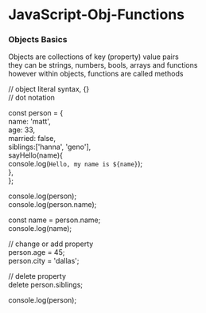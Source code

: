 # JavaScript-Obj-Functions

### Objects Basics

Objects are collections of key (property) value pairs\
they can be strings, numbers, bools, arrays and functions\
however within objects, functions are called methods

// object literal syntax, {}\
// dot notation

const person = {\
name: 'matt',\
age: 33,\
married: false,\
siblings:['hanna', 'geno'],\
sayHello(name){\
console.log(`Hello, my name is ${name}`);\
},\
};

console.log(person);\
console.log(person.name);

const name = person.name;\
console.log(name);

// change or add property\
person.age = 45;\
person.city = 'dallas';

// delete property\
delete person.siblings;

console.log(person);
